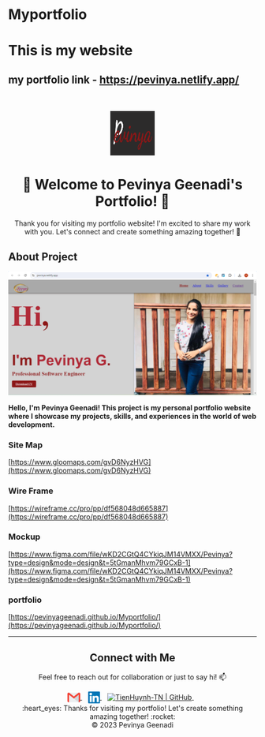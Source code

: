 
# Myportfolio
This is my website 
=======
## my portfolio link - https://pevinya.netlify.app/

<br>
<div id="top"></div>

<!--
*** Hey there! Thanks for stopping by my Portfolio project. If you have any suggestions
*** or feedback, feel free to reach out. I'm open to learning and improving! 🚀
*** Don't forget to give this project a star if you find it helpful! 🌟
*** Now let's embark on a journey of creativity and exploration! 🎉
-->

<!-- PROJECT LOGO -->
<br />
<div align="center">
  <a href="https://github.com/othneildrew/Best-README-Template">
    <img src="assets/mlogo.png" alt="Logo" width="90" height="90">
  </a>

  <h1 align="center">🌟 Welcome to Pevinya Geenadi's Portfolio! 🌟</h1>

  <p align="center">
    Thank you for visiting my portfolio website! I'm excited to share my work with you. Let's connect and create something amazing together! 🚀
    <br>
  </p>
</div>

## About Project

<img src="assets/port.png" alt="Logo" >

<b>Hello, I'm Pevinya Geenadi! This project is my personal portfolio website where I showcase my projects, skills, and experiences in the world of web development.</b>

### Site Map

[https://www.gloomaps.com/gvD6NyzHVG](https://www.gloomaps.com/gvD6NyzHVG)

### Wire Frame

[https://wireframe.cc/pro/pp/df568048d665887](https://wireframe.cc/pro/pp/df568048d665887)

### Mockup

[https://www.figma.com/file/wKD2CGtQ4CYkiqJM14VMXX/Pevinya?type=design&mode=design&t=5tGmanMhvm79GCxB-1](https://www.figma.com/file/wKD2CGtQ4CYkiqJM14VMXX/Pevinya?type=design&mode=design&t=5tGmanMhvm79GCxB-1)

### portfolio
[https://pevinyageenadi.github.io/Myportfolio/](https://pevinyageenadi.github.io/Myportfolio/)

<hr>
<div align="center">

## Connect with Me

Feel free to reach out for collaboration or just to say hi! 📫

  <a href="mailto:haputhanthri200@gmail.com" >
    <img align="center" alt="TienHuynh-TN | Gmail" width="26px" src="https://github.com/SatYu26/SatYu26/blob/master/Assets/Gmail.svg" />
  </a> &nbsp;&nbsp;

  <a href="https://www.linkedin.com/in/pevinya-geenadi-26524627b/" target="_blank">
    <img align="center" alt="TienHuynh-TN | Linkedin" width="24px" src="https://github.com/SatYu26/SatYu26/blob/master/Assets/Linkedin.svg" />
  </a> &nbsp;&nbsp;

  <a href="https://github.com/pevinyageenadi" target="_blank">
    <img align="center" alt="TienHuynh-TN | GitHub" width="26px" src="https://upload.wikimedia.org/wikipedia/commons/thumb/a/ae/Github-desktop-logo-symbol.svg/1024px-Github-desktop-logo-symbol.svg.png" />
  </a> &nbsp;&nbsp;
</div>

<div align="center">
  :heart_eyes: Thanks for visiting my portfolio! Let's create something amazing together! :rocket: <br/>
  &copy; 2023 Pevinya Geenadi
</div>

